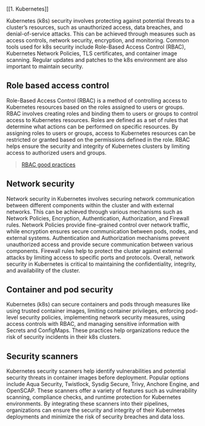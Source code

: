 [[1. Kubernetes]]

Kubernetes (k8s) security involves protecting against potential threats to a cluster’s resources, such as unauthorized access, data breaches, and denial-of-service attacks. This can be achieved through measures such as access controls, network security, encryption, and monitoring. Common tools used for k8s security include Role-Based Access Control (RBAC), Kubernetes Network Policies, TLS certificates, and container image scanning. Regular updates and patches to the k8s environment are also important to maintain security.
## Role based access control
Role-Based Access Control (RBAC) is a method of controlling access to Kubernetes resources based on the roles assigned to users or groups. RBAC involves creating roles and binding them to users or groups to control access to Kubernetes resources. Roles are defined as a set of rules that determine what actions can be performed on specific resources. By assigning roles to users or groups, access to Kubernetes resources can be restricted or granted based on the permissions defined in the role. RBAC helps ensure the security and integrity of Kubernetes clusters by limiting access to authorized users and groups. 
> [RBAC good practices](https://kubernetes.io/docs/concepts/security/rbac-good-practices/)
## Network security
Network security in Kubernetes involves securing network communication between different components within the cluster and with external networks. This can be achieved through various mechanisms such as Network Policies, Encryption, Authentication, Authorization, and Firewall rules. Network Policies provide fine-grained control over network traffic, while encryption ensures secure communication between pods, nodes, and external systems. Authentication and Authorization mechanisms prevent unauthorized access and provide secure communication between various components. Firewall rules help to protect the cluster against external attacks by limiting access to specific ports and protocols. Overall, network security in Kubernetes is critical to maintaining the confidentiality, integrity, and availability of the cluster.
## Container and pod security
Kubernetes (k8s) can secure containers and pods through measures like using trusted container images, limiting container privileges, enforcing pod-level security policies, implementing network security measures, using access controls with RBAC, and managing sensitive information with Secrets and ConfigMaps. These practices help organizations reduce the risk of security incidents in their k8s clusters.
## Security scanners
Kubernetes security scanners help identify vulnerabilities and potential security threats in container images before deployment. Popular options include Aqua Security, Twistlock, Sysdig Secure, Trivy, Anchore Engine, and OpenSCAP. These scanners offer a variety of features such as vulnerability scanning, compliance checks, and runtime protection for Kubernetes environments. By integrating these scanners into their pipelines, organizations can ensure the security and integrity of their Kubernetes deployments and minimize the risk of security breaches and data loss.